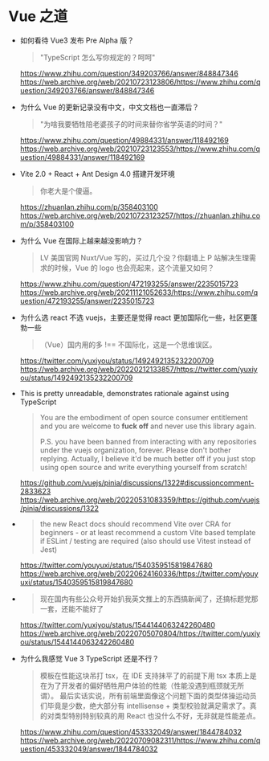 # Vue 之道

- 如何看待 Vue3 发布 Pre Alpha 版？

  > "TypeScript 怎么写你规定的？呵呵"

  <https://www.zhihu.com/question/349203766/answer/848847346>\
  <https://web.archive.org/web/20210723123806/https://www.zhihu.com/question/349203766/answer/848847346>

- 为什么 Vue 的更新记录没有中文，中文文档也一直滞后？

  > "为啥我要牺牲陪老婆孩子的时间来替你省学英语的时间？"

  <https://www.zhihu.com/question/49884331/answer/118492169>\
  <https://web.archive.org/web/20210723123553/https://www.zhihu.com/question/49884331/answer/118492169>

- Vite 2.0 + React + Ant Design 4.0 搭建开发环境

  > 你老大是个傻逼。

  <https://zhuanlan.zhihu.com/p/358403100>\
  <https://web.archive.org/web/20210723123257/https://zhuanlan.zhihu.com/p/358403100>

- 为什么 Vue 在国际上越来越没影响力？

  > LV 美国官网 Nuxt/Vue 写的，买过几个没？你翻墙上 P 站解决生理需求的时候，Vue 的 logo 也会亮起来，这个流量又如何？

  <https://www.zhihu.com/question/472193255/answer/2235015723>\
  <https://web.archive.org/web/20211121052633/https://www.zhihu.com/question/472193255/answer/2235015723>

- 为什么选 react 不选 vuejs，主要还是觉得 react 更加国际化一些，社区更蓬勃一些
  > （Vue）国内用的多 !== 不国际化，这是一个思维误区。
  
  <https://twitter.com/yuxiyou/status/1492492135232200709>\
  <https://web.archive.org/web/20220212133857/https://twitter.com/yuxiyou/status/1492492135232200709>

- This is pretty unreadable, demonstrates rationale against using TypeScript
  > You are the embodiment of open source consumer entitlement and you are welcome to **fuck off** and never use this library again.
  >
  > P.S. you have been banned from interacting with any repositories under the vuejs organization, forever. Please don't bother replying. Actually, I believe it'd be much better off if you just stop using open source and write everything yourself from scratch!

  <https://github.com/vuejs/pinia/discussions/1322#discussioncomment-2833623>\
  <https://web.archive.org/web/20220531083359/https://github.com/vuejs/pinia/discussions/1322>

-
  > the new React docs should recommend Vite over CRA for beginners - or at least recommend a custom Vite based template if ESLint / testing are required (also should use Vitest instead of Jest)

  <https://twitter.com/youyuxi/status/1540359515819847680>
  <https://web.archive.org/web/20220624160336/https://twitter.com/youyuxi/status/1540359515819847680>

-
  > 现在国内有些公众号开始扒我英文推上的东西搞新闻了，还搞标题党那一套，还能不能好了

  <https://twitter.com/yuxiyou/status/1544144063242260480>
  <https://web.archive.org/web/20220705070804/https://twitter.com/yuxiyou/status/1544144063242260480>

- 为什么我感觉 Vue 3 TypeScript 还是不行？
  > 模板在性能这块吊打 tsx，在 IDE 支持抹平了的前提下用 tsx 本质上是在为了开发者的偏好牺牲用户体验的性能（性能没遇到瓶颈就无所谓）。
  > 最后实话实说，所有前端里面像这个问题下面的类型体操运动员们毕竟是少数，绝大部分有 intellisense + 类型校验就满足需求了。真的对类型特别特别较真的用 React 也没什么不好，无非就是性能差点。

  <https://www.zhihu.com/question/453332049/answer/1844784032>
  <https://web.archive.org/web/20220709082311/https://www.zhihu.com/question/453332049/answer/1844784032>
